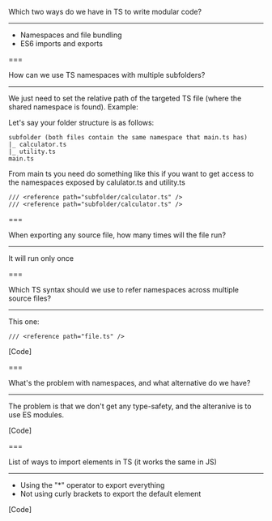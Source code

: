 Which two ways do we have in TS to write modular code?

---

-  Namespaces and file bundling
-  ES6 imports and exports

===

How can we use TS namespaces with multiple subfolders?

---

We just need to set the relative path of the targeted TS file (where the shared namespace is found). Example:

Let's say your folder structure is as follows:

```
subfolder (both files contain the same namespace that main.ts has)
|_ calculator.ts
|_ utility.ts
main.ts

```

From main ts you need do something like this if you want to get access to the namespaces exposed by calulator.ts and utility.ts

```
/// <reference path="subfolder/calculator.ts" />
/// <reference path="subfolder/calculator.ts" />
```

===

When exporting any source file, how many times will the file run?

---

It will run only once

===

Which TS syntax should we use to refer namespaces across multiple source files?

---

This one:

```
/// <reference path="file.ts" />
```

[Code]

===

What's the problem with namespaces, and what alternative do we have?

---

The problem is that we don't get any type-safety, and the alteranive is to use ES modules.

[Code]

===

List of ways to import elements in TS (it works the same in JS)

---

-  Using the "\*" operator to export everything
-  Not using curly brackets to export the default element

[Code]
